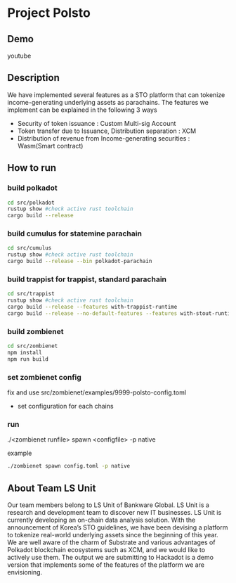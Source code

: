 
# Project Polsto
## Demo
youtube

## Description
We have implemented several features as a STO platform that can tokenize income-generating underlying assets as parachains. The features we implement can be explained in the following 3 ways
* Security of token issuance : Custom Multi-sig Account
* Token transfer due to Issuance, Distribution separation : XCM
* Distribution of revenue from Income-generating securities : Wasm(Smart contract)

## How to run
### build polkadot
```sh
cd src/polkadot
rustup show #check active rust toolchain
cargo build --release
```

### build cumulus for statemine parachain
```sh
cd src/cumulus
rustup show #check active rust toolchain
cargo build --release --bin polkadot-parachain
```

### build trappist for trappist, standard parachain
```sh
cd src/trappist
rustup show #check active rust toolchain
cargo build --release --features with-trappist-runtime
cargo build --release --no-default-features --features with-stout-runtime --target-dir target_stout
```

### build zombienet
```sh
cd src/zombienet
npm install
npm run build
```

### set zombienet config
fix and use src/zombienet/examples/9999-polsto-config.toml
  - set configuration for each chains

### run
./\<zombienet runfile> spawn \<configfile> -p native

example
```sh
./zombienet spawn config.toml -p native
```

## About Team LS Unit
Our team members belong to LS Unit of Bankware Global. LS Unit is a research and development team to discover new IT businesses. LS Unit is currently developing an on-chain data analysis solution.
With the announcement of Korea’s STO guidelines, we have been devising a platform to tokenize real-world underlying assets since the beginning of this year.
We are well aware of the charm of Substrate and various advantages of Polkadot blockchain ecosystems such as XCM, and we would like to actively use them.
The output we are submitting to Hackadot is a demo version that implements some of the features of the platform we are envisioning.
